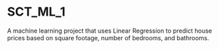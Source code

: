 # SCT_ML_1
A machine learning project that uses Linear Regression to predict house prices based on square footage, number of bedrooms, and bathrooms. 
